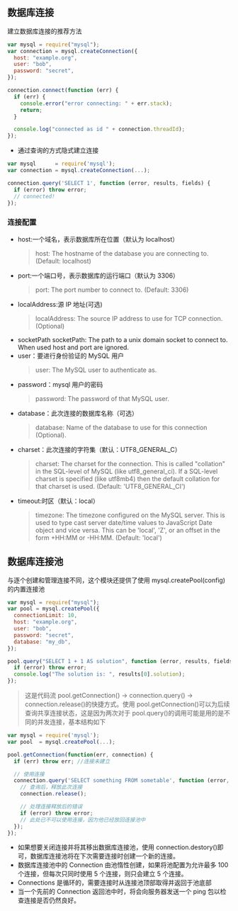 ## 数据库连接

建立数据库连接的推荐方法

```js
var mysql = require("mysql");
var connection = mysql.createConnection({
  host: "example.org",
  user: "bob",
  password: "secret",
});

connection.connect(function (err) {
  if (err) {
    console.error("error connecting: " + err.stack);
    return;
  }

  console.log("connected as id " + connection.threadId);
});
```

- 通过查询的方式隐式建立连接

```js
var mysql      = require('mysql');
var connection = mysql.createConnection(...);

connection.query('SELECT 1', function (error, results, fields) {
  if (error) throw error;
  // connected!
});
```

### 连接配置

- host:一个域名，表示数据库所在位置（默认为 localhost）
  > host: The hostname of the database you are connecting to. (Default: localhost)
- port:一个端口号，表示数据库的运行端口（默认为 3306）
  > port: The port number to connect to. (Default: 3306)
- localAddress:源 IP 地址(可选)
  > localAddress: The source IP address to use for TCP connection. (Optional)
- socketPath
  socketPath: The path to a unix domain socket to connect to. When used host and port are ignored.
- user：要进行身份验证的 MySQL 用户
  > user: The MySQL user to authenticate as.
- password：mysql 用户的密码
  > password: The password of that MySQL user.
- database：此次连接的数据库名称（可选）
  > database: Name of the database to use for this connection (Optional).
- charset：此次连接的字符集（默认：UTF8_GENERAL_C）
  > charset: The charset for the connection. This is called "collation" in the SQL-level of MySQL (like utf8_general_ci). If a SQL-level charset is specified (like utf8mb4) then the default collation for that charset is used. (Default: 'UTF8_GENERAL_CI')
- timeout:时区（默认：local）
  > timezone: The timezone configured on the MySQL server. This is used to type cast server date/time values to JavaScript Date object and vice versa. This can be 'local', 'Z', or an offset in the form +HH:MM or -HH:MM. (Default: 'local')

## 数据库连接池

与逐个创建和管理连接不同，这个模块还提供了使用 mysql.createPool(config)的内置连接池

```js
var mysql = require("mysql");
var pool = mysql.createPool({
  connectionLimit: 10,
  host: "example.org",
  user: "bob",
  password: "secret",
  database: "my_db",
});

pool.query("SELECT 1 + 1 AS solution", function (error, results, fields) {
  if (error) throw error;
  console.log("The solution is: ", results[0].solution);
});
```

> 这是代码流 pool.getConnection() -> connection.query() -> connection.release()的快捷方式。使用 pool.getConnection()可以为后续查询共享连接状态，这是因为两次对于 pool.query()的调用可能是用的是不同的并发连接，基本结构如下

```js
var mysql = require('mysql');
var pool  = mysql.createPool(...);

pool.getConnection(function(err, connection) {
  if (err) throw err; //连接未建立

  // 使用连接
  connection.query('SELECT something FROM sometable', function (error, results, fields) {
    // 查询后，释放此次连接
    connection.release();

    // 处理连接释放后的错误
    if (error) throw error;
    // 此处已不可以使用连接，因为他已经放回连接池中
  });
});
```

- 如果想要关闭连接并将其移出数据库连接池，使用 connection.destory()即可，数据库连接池将在下次需要连接时创建一个新的连接。
- 数据库连接池中的 Connection 由池惰性创建，如果将池配置为允许最多 100 个连接，但每次只同时使用 5 个连接，则只会建立 5 个连接。
- Connections 是循环的，需要连接时从连接池顶部取得并返回于池底部
- 当一个先前的 Connection 返回池中时，将会向服务器发送一个 ping 包以检查连接是否仍然良好。

